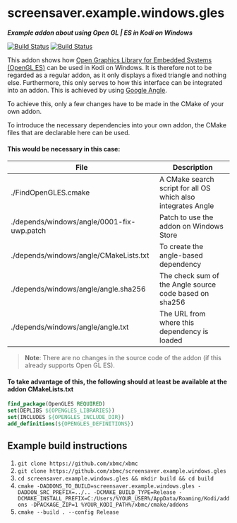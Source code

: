 # screensaver.example.windows.gles
***Example addon about using Open GL | ES in Kodi on Windows***

[![Build Status](https://travis-ci.org/xbmc/screensaver.example.windows.gles.svg?branch=master)](https://travis-ci.org/xbmc/screensaver.example.windows.gles)
[![Build Status](https://ci.appveyor.com/api/projects/status/github/xbmc/screensaver.example.windows.gles?svg=true)](https://ci.appveyor.com/project/xbmc/screensaver-example-windows-gles)

This addon shows how [Open Graphics Library for Embedded Systems (OpenGL ES)](https://en.wikipedia.org/wiki/OpenGL_ES) can be used in Kodi on Windows.
It is therefore not to be regarded as a regular addon, as it only displays a fixed triangle and nothing else. Furthermore, this only serves to how this interface can be integrated into an addon. This is achieved by using [Google Angle](https://github.com/google/angle).

To achieve this, only a few changes have to be made in the CMake of your own addon.

To introduce the necessary dependencies into your own addon, the CMake files that are declarable here can be used.
#### This would be necessary in this case:

| File                                          | Description
|-----------------------------------------------|---------------------------------
| ./FindOpenGLES.cmake                          | A CMake search script for all OS which also integrates Angle
| ./depends/windows/angle/0001-fix-uwp.patch    | Patch to use the addon on Windows Store
| ./depends/windows/angle/CMakeLists.txt        | To create the angle-based dependency
| ./depends/windows/angle/angle.sha256          | The check sum of the Angle source code based on sha256
| ./depends/windows/angle/angle.txt             | The URL from where this dependency is loaded

>**Note**: There are no changes in the source code of the addon (if this already supports Open GL ES).

#### To take advantage of this, the following should at least be available at the addon CMakeLists.txt
```cmake
find_package(OpenGLES REQUIRED)
set(DEPLIBS ${OPENGLES_LIBRARIES})
set(INCLUDES ${OPENGLES_INCLUDE_DIR})
add_definitions(${OPENGLES_DEFINITIONS})
```

## Example build instructions
1. `git clone https://github.com/xbmc/xbmc`
2. `git clone https://github.com/xbmc/screensaver.example.windows.gles`
3. `cd screensaver.example.windows.gles && mkdir build && cd build`
4. `cmake -DADDONS_TO_BUILD=screensaver.example.windows.gles -DADDON_SRC_PREFIX=../.. -DCMAKE_BUILD_TYPE=Release -DCMAKE_INSTALL_PREFIX=C:/Users/%YOUR_USER%/AppData/Roaming/Kodi/addons -DPACKAGE_ZIP=1 %YOUR_KODI_PATH%/xbmc/cmake/addons`
5. `cmake --build . --config Release`
